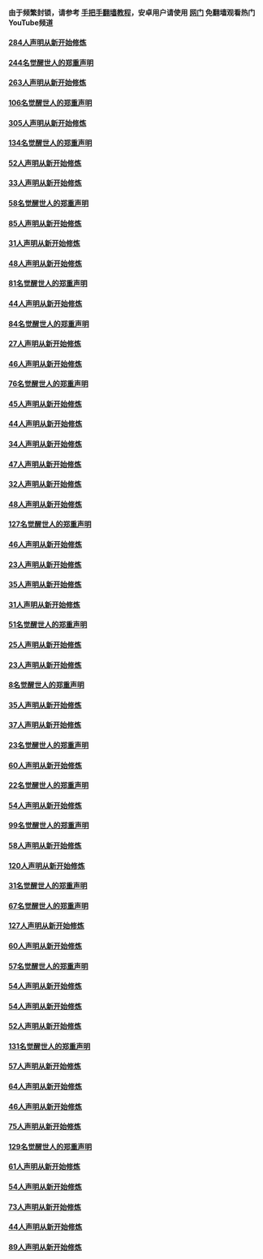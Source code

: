 #### 由于频繁封锁，请参考 [手把手翻墙教程](https://github.com/gfw-breaker/guides/wiki/)，安卓用户请使用 [网门](https://github.com/gfw-breaker/nogfw/blob/master/dl.md?t=04021300) 免翻墙观看热门YouTube频道 

#### [284人声明从新开始修炼](../pages/91/422707.md?t=04021300) 

#### [244名觉醒世人的郑重声明](../pages/91/422706.md?t=04021300) 

#### [263人声明从新开始修炼](../pages/91/422553.md?t=04021300) 

#### [106名觉醒世人的郑重声明](../pages/91/422552.md?t=04021300) 

#### [305人声明从新开始修炼](../pages/91/422153.md?t=04021300) 

#### [134名觉醒世人的郑重声明](../pages/91/422152.md?t=04021300) 

#### [52人声明从新开始修炼](../pages/91/421846.md?t=04021300) 

#### [33人声明从新开始修炼](../pages/91/421804.md?t=04021300) 

#### [58名觉醒世人的郑重声明](../pages/91/421845.md?t=04021300) 

#### [85人声明从新开始修炼](../pages/91/421769.md?t=04021300) 

#### [31人声明从新开始修炼](../pages/91/421763.md?t=04021300) 

#### [48人声明从新开始修炼](../pages/91/421605.md?t=04021300) 

#### [81名觉醒世人的郑重声明](../pages/91/421656.md?t=04021300) 

#### [44人声明从新开始修炼](../pages/91/421544.md?t=04021300) 

#### [84名觉醒世人的郑重声明](../pages/91/421543.md?t=04021300) 

#### [27人声明从新开始修炼](../pages/91/421465.md?t=04021300) 

#### [46人声明从新开始修炼](../pages/91/421454.md?t=04021300) 

#### [76名觉醒世人的郑重声明](../pages/91/421453.md?t=04021300) 

#### [45人声明从新开始修炼](../pages/91/421452.md?t=04021300) 

#### [44人声明从新开始修炼](../pages/91/421422.md?t=04021300) 

#### [34人声明从新开始修炼](../pages/91/421322.md?t=04021300) 

#### [47人声明从新开始修炼](../pages/91/421264.md?t=04021300) 

#### [32人声明从新开始修炼](../pages/91/421225.md?t=04021300) 

#### [48人声明从新开始修炼](../pages/91/421202.md?t=04021300) 

#### [127名觉醒世人的郑重声明](../pages/91/421224.md?t=04021300) 

#### [46人声明从新开始修炼](../pages/91/421203.md?t=04021300) 

#### [23人声明从新开始修炼](../pages/91/421138.md?t=04021300) 

#### [35人声明从新开始修炼](../pages/91/421122.md?t=04021300) 

#### [31人声明从新开始修炼](../pages/91/421081.md?t=04021300) 

#### [51名觉醒世人的郑重声明](../pages/91/421080.md?t=04021300) 

#### [25人声明从新开始修炼](../pages/91/421020.md?t=04021300) 

#### [23人声明从新开始修炼](../pages/91/420884.md?t=04021300) 

#### [8名觉醒世人的郑重声明](../pages/91/420883.md?t=04021300) 

#### [35人声明从新开始修炼](../pages/91/420809.md?t=04021300) 

#### [37人声明从新开始修炼](../pages/91/420766.md?t=04021300) 

#### [23名觉醒世人的郑重声明](../pages/91/420765.md?t=04021300) 

#### [60人声明从新开始修炼](../pages/91/420727.md?t=04021300) 

#### [22名觉醒世人的郑重声明](../pages/91/420726.md?t=04021300) 

#### [54人声明从新开始修炼](../pages/91/420529.md?t=04021300) 

#### [99名觉醒世人的郑重声明](../pages/91/420528.md?t=04021300) 

#### [58人声明从新开始修炼](../pages/91/420198.md?t=04021300) 

#### [120人声明从新开始修炼](../pages/91/420141.md?t=04021300) 

#### [31名觉醒世人的郑重声明](../pages/91/420197.md?t=04021300) 

#### [67名觉醒世人的郑重声明](../pages/91/420140.md?t=04021300) 

#### [127人声明从新开始修炼](../pages/91/420082.md?t=04021300) 

#### [60人声明从新开始修炼](../pages/91/420081.md?t=04021300) 

#### [57名觉醒世人的郑重声明](../pages/91/420080.md?t=04021300) 

#### [54人声明从新开始修炼](../pages/91/419533.md?t=04021300) 

#### [54人声明从新开始修炼](../pages/91/419532.md?t=04021300) 

#### [52人声明从新开始修炼](../pages/91/419531.md?t=04021300) 

#### [131名觉醒世人的郑重声明](../pages/91/419530.md?t=04021300) 

#### [57人声明从新开始修炼](../pages/91/419430.md?t=04021300) 

#### [64人声明从新开始修炼](../pages/91/419429.md?t=04021300) 

#### [46人声明从新开始修炼](../pages/91/419428.md?t=04021300) 

#### [75人声明从新开始修炼](../pages/91/419427.md?t=04021300) 

#### [129名觉醒世人的郑重声明](../pages/91/419426.md?t=04021300) 

#### [61人声明从新开始修炼](../pages/91/419198.md?t=04021300) 

#### [54人声明从新开始修炼](../pages/91/419197.md?t=04021300) 

#### [73人声明从新开始修炼](../pages/91/419196.md?t=04021300) 

#### [44人声明从新开始修炼](../pages/91/419075.md?t=04021300) 

#### [89人声明从新开始修炼](../pages/91/419074.md?t=04021300) 

